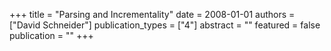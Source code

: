 +++
title = "Parsing and Incrementality"
date = 2008-01-01
authors = ["David Schneider"]
publication_types = ["4"]
abstract = ""
featured = false
publication = ""
+++

